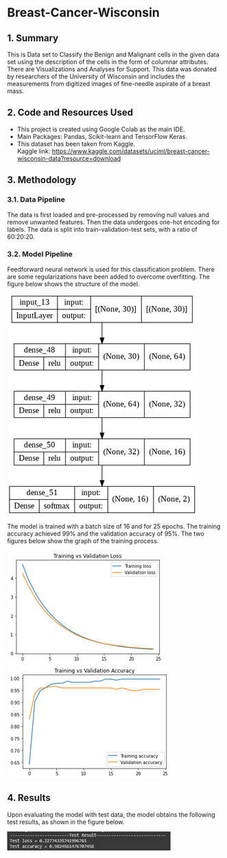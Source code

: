# Breast-Cancer-Wisconsin

## 1. Summary
This is Data set to Classify the Benign and Malignant cells in the given data set using the description of the cells in the form of columnar attributes. There are Visualizations and Analyses for Support.
This data was donated by researchers of the University of Wisconsin and includes the measurements from digitized images of fine-needle aspirate of a breast mass.

## 2. Code and Resources Used
*	This project is created using Google Colab as the main IDE.<br/>
*	Main Packages: Pandas, Scikit-learn and TensorFlow Keras.<br/>
*	This dataset has been taken from Kaggle.<br/>
Kaggle link: https://www.kaggle.com/datasets/uciml/breast-cancer-wisconsin-data?resource=download

## 3. Methodology
### 3.1. Data Pipeline
The data is first loaded and pre-processed by removing null values and remove unwanted features. Then the data undergoes one-hot encoding for labels. The data is split into train-validation-test sets, with a ratio of 60:20:20.

### 3.2. Model Pipeline
Feedforward neural network is used for this classification problem. There are some regularizations have been added to overcome overfitting. The figure below shows the structure of the model.

![Model Structure](img/model.png)

The model is trained with a batch size of 16 and for 25 epochs. The training accuracy achieved 99% and the validation accuracy of 95%. The two figures below show the graph of the training process.

![Loss Graph](img/training_vs_validation_loss.png) ![Accuracy Graph](img/training_vs_validation_accuracy.png)

## 4. Results
Upon evaluating the model with test data, the model obtains the following test results, as shown in the figure below.

![Test Result](img/test_result.png)
